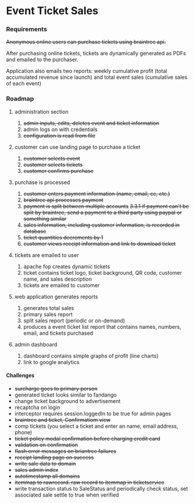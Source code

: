# Event Ticket Sales

### Requirements

~~Anonymous online users can purchase tickets using braintree api.~~

After purchasing online tickets, tickets are dynamically generated as PDFs and emailed to the purchaser.  

Application also emails two reports: weekly cumulative profit (total accumulated revenue since launch) and total event sales (cumulative sales of each event)

### Roadmap

1. administration section
    1. ~~admin inputs, edits, deletes event and ticket information~~
    2. admin logs on with credentials
    3. ~~configuration is read from file~~
	
2. customer can use landing page to purchase a ticket
	1. ~~customer selects event~~
	2. ~~customer selects tickets~~
	3. ~~customer confirms purchase~~
	
3. purchase is processed
	1. ~~customer enters payment information (name, email, cc, etc.)~~
	2. ~~braintree api processes payment~~
	3. ~~payment is split between multiple accounts~~
		~~3.3.1 if payment can't be split by braintree, send a payment to a third party using paypal or something similar~~
	4. ~~sales information, including customer information, is recorded in database~~
    5. ~~ticket quantities decrements by 1~~
    6. ~~customer views receipt information and link to download ticket~~
    
4. tickets are emailed to user
	1. apache fop creates dynamic tickets
	2. ticket contains ticket logo, ticket background, QR code, customer name, and sales description
	3. tickets are emailed to customer

5. web application generates reports
	1. generates total sales
	2. primary sales report
	3. split sales report (periodic or on-demand)
	4. produces a event ticket list report that contains names, numbers, email, and tickets purchased
	
6. admin dashboard
	1. dashboard contains simple graphs of profit (line charts)
	2. link to google analytics

#### Challenges
* ~~surcharge goes to primary person~~
* generated ticket looks similar to fandango
* change ticket background to advertisement
* recaptcha on login
* interceptor requires session.loggedIn to be true for admin pages
* ~~braintree and ticket, Confirmatiom view~~
* comp tickets (you select a ticket and enter an name, email address, phone)
* ~~ticket policy modal confirmation before charging credit card~~
* ~~validation on confirmation~~
* ~~flash error messages on briantree failures~~
* ~~receipt landing page on success~~
* ~~write sale data to domain~~
* ~~sales admin index~~
* ~~autotimestamp all domains~~
* ~~itemmap to rawrecord.  raw record to itemmap in ticketservice~~
* write transaction status to SaleStatus and periodically check status, set associated sale settle to true when verified